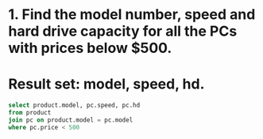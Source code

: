 # 1. Find the model number, speed and hard drive capacity for all the PCs with prices below $500.

# Result set: model, speed, hd.

```sql
select product.model, pc.speed, pc.hd
from product
join pc on product.model = pc.model
where pc.price < 500
```
